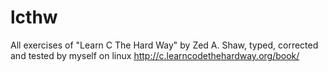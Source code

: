 # lcthw
All exercises of "Learn C The Hard Way" by Zed A. Shaw, typed, corrected and tested by myself on linux http://c.learncodethehardway.org/book/
